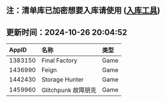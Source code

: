 ## 注：清单库已加密想要入库请使用 ([入库工具](https://github.com/BlankTMing/ManifestAutoUpdate/releases))

## 更新时间：2024-10-26 20:04:52
| AppID | 名称 | 类型  |
| :-------------------- | :----------------------------- | :----------- |
| 1383150 | Final Factory| Game |
| 1436990 | Feign| Game |
| 1442430 | Storage Hunter| Game |
| 1459960 | Glitchpunk 故障朋克| Game |
